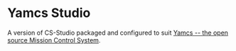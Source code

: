 Yamcs Studio
============

A version of CS-Studio packaged and configured to suit [Yamcs -- the open source Mission Control System](https://github.com/yamcs/yamcs).